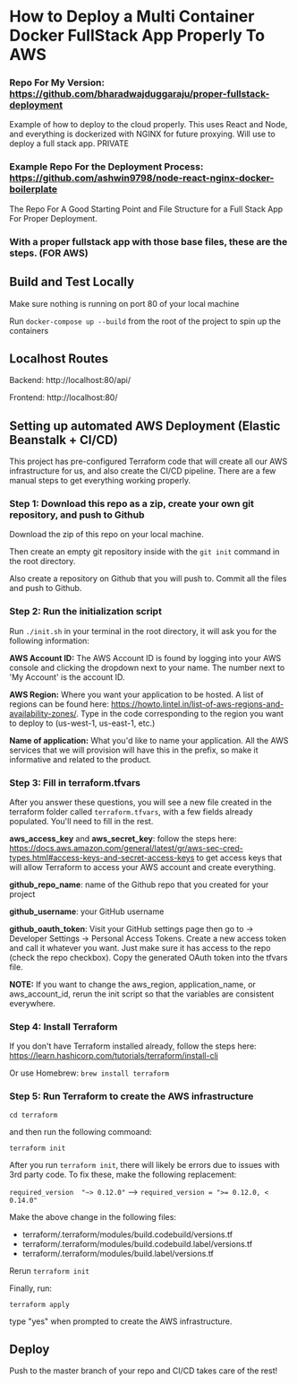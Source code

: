 # How to Deploy a Multi Container Docker FullStack App Properly To AWS 

### Repo For My Version: https://github.com/bharadwajduggaraju/proper-fullstack-deployment
Example of how to deploy to the cloud properly. This uses React and Node, and everything is dockerized with NGINX for future proxying. Will use to deploy a full stack app. PRIVATE

### Example Repo For the Deployment Process: https://github.com/ashwin9798/node-react-nginx-docker-boilerplate
The Repo For A Good Starting Point and File Structure for a Full Stack App For Proper Deployment.

### With a proper fullstack app with those base files, these are the steps. (FOR AWS)


## Build and Test Locally

Make sure nothing is running on port 80 of your local machine

Run `docker-compose up --build` from the root of the project to spin up the containers

## Localhost Routes 
Backend: http://localhost:80/api/

Frontend: http://localhost:80/

## Setting up automated AWS Deployment (Elastic Beanstalk + CI/CD)

This project has pre-configured Terraform code that will create all our AWS infrastructure for us, and also create the CI/CD pipeline. There are a few manual steps to get everything working properly.

### Step 1: Download this repo as a zip, create your own git repository, and push to Github

Download the zip of this repo on your local machine. 

Then create an empty git repository inside with the `git init` command in the root directory. 

Also create a repository on Github that you will push to. Commit all the files and push to Github.

### Step 2: Run the initialization script
Run `./init.sh` in your terminal in the root directory, it will ask you for the following information:

**AWS Account ID:** The AWS Account ID is found by logging into your AWS console and clicking the dropdown next to your name. The number next to 'My Account' is the account ID.

**AWS Region:** Where you want your application to be hosted. A list of regions can be found here: https://howto.lintel.in/list-of-aws-regions-and-availability-zones/. Type in the code corresponding to the region you want to deploy to (us-west-1, us-east-1, etc.)

**Name of application:** What you'd like to name your application. All the AWS services that we will provision will have this in the prefix, so make it informative and related to the product.

### Step 3: Fill in terraform.tfvars

After you answer these questions, you will see a new file created in the terraform folder called `terraform.tfvars`, with a few fields already populated. You'll need to fill in the rest.

**aws_access_key** and **aws_secret_key**: follow the steps here: https://docs.aws.amazon.com/general/latest/gr/aws-sec-cred-types.html#access-keys-and-secret-access-keys to get access keys that will allow Terraform to access your AWS account and create everything.

**github_repo_name**: name of the Github repo that you created for your project

**github_username**: your GitHub username

**github_oauth_token**: Visit your GitHub settings page then go to -> Developer Settings -> Personal Access Tokens. Create a new access token and call it whatever you want. Just make sure it has access to the repo (check the repo checkbox). Copy the generated OAuth token into the tfvars file.

**NOTE:** If you want to change the aws_region, application_name, or aws_account_id, rerun the init script so that the variables are consistent everywhere.

### Step 4: Install Terraform

If you don't have Terraform installed already, follow the steps here: https://learn.hashicorp.com/tutorials/terraform/install-cli

Or use Homebrew: `brew install terraform`

### Step 5: Run Terraform to create the AWS infrastructure

`cd terraform` 

and then run the following commoand:

`terraform init`

After you run `terraform init`, there will likely be errors due to issues with 3rd party code. To fix these, make the following replacement:

`required_version  "~> 0.12.0"` --> `required_version = ">= 0.12.0, < 0.14.0"`

Make the above change in the following files:
- terraform/.terraform/modules/build.codebuild/versions.tf
- terraform/.terraform/modules/build.codebuild.label/versions.tf
- terraform/.terraform/modules/build.label/versions.tf

Rerun `terraform init`

Finally, run:

`terraform apply`

type "yes" when prompted to create the AWS infrastructure.

## Deploy

Push to the master branch of your repo and CI/CD takes care of the rest!
